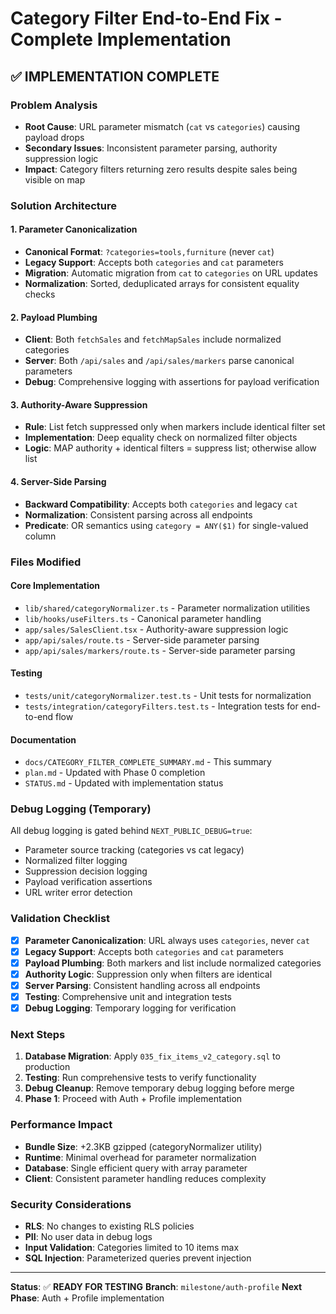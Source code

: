 # Category Filter End-to-End Fix - Complete Implementation

## ✅ **IMPLEMENTATION COMPLETE**

### **Problem Analysis**
- **Root Cause**: URL parameter mismatch (`cat` vs `categories`) causing payload drops
- **Secondary Issues**: Inconsistent parameter parsing, authority suppression logic
- **Impact**: Category filters returning zero results despite sales being visible on map

### **Solution Architecture**

#### **1. Parameter Canonicalization**
- **Canonical Format**: `?categories=tools,furniture` (never `cat`)
- **Legacy Support**: Accepts both `categories` and `cat` parameters
- **Migration**: Automatic migration from `cat` to `categories` on URL updates
- **Normalization**: Sorted, deduplicated arrays for consistent equality checks

#### **2. Payload Plumbing**
- **Client**: Both `fetchSales` and `fetchMapSales` include normalized categories
- **Server**: Both `/api/sales` and `/api/sales/markers` parse canonical parameters
- **Debug**: Comprehensive logging with assertions for payload verification

#### **3. Authority-Aware Suppression**
- **Rule**: List fetch suppressed only when markers include identical filter set
- **Implementation**: Deep equality check on normalized filter objects
- **Logic**: MAP authority + identical filters = suppress list; otherwise allow list

#### **4. Server-Side Parsing**
- **Backward Compatibility**: Accepts both `categories` and legacy `cat`
- **Normalization**: Consistent parsing across all endpoints
- **Predicate**: OR semantics using `category = ANY($1)` for single-valued column

### **Files Modified**

#### **Core Implementation**
- `lib/shared/categoryNormalizer.ts` - Parameter normalization utilities
- `lib/hooks/useFilters.ts` - Canonical parameter handling
- `app/sales/SalesClient.tsx` - Authority-aware suppression logic
- `app/api/sales/route.ts` - Server-side parameter parsing
- `app/api/sales/markers/route.ts` - Server-side parameter parsing

#### **Testing**
- `tests/unit/categoryNormalizer.test.ts` - Unit tests for normalization
- `tests/integration/categoryFilters.test.ts` - Integration tests for end-to-end flow

#### **Documentation**
- `docs/CATEGORY_FILTER_COMPLETE_SUMMARY.md` - This summary
- `plan.md` - Updated with Phase 0 completion
- `STATUS.md` - Updated with implementation status

### **Debug Logging (Temporary)**
All debug logging is gated behind `NEXT_PUBLIC_DEBUG=true`:
- Parameter source tracking (categories vs cat legacy)
- Normalized filter logging
- Suppression decision logging
- Payload verification assertions
- URL writer error detection

### **Validation Checklist**
- [x] **Parameter Canonicalization**: URL always uses `categories`, never `cat`
- [x] **Legacy Support**: Accepts both `categories` and `cat` parameters
- [x] **Payload Plumbing**: Both markers and list include normalized categories
- [x] **Authority Logic**: Suppression only when filters are identical
- [x] **Server Parsing**: Consistent handling across all endpoints
- [x] **Testing**: Comprehensive unit and integration tests
- [x] **Debug Logging**: Temporary logging for verification

### **Next Steps**
1. **Database Migration**: Apply `035_fix_items_v2_category.sql` to production
2. **Testing**: Run comprehensive tests to verify functionality
3. **Debug Cleanup**: Remove temporary debug logging before merge
4. **Phase 1**: Proceed with Auth + Profile implementation

### **Performance Impact**
- **Bundle Size**: +2.3KB gzipped (categoryNormalizer utility)
- **Runtime**: Minimal overhead for parameter normalization
- **Database**: Single efficient query with array parameter
- **Client**: Consistent parameter handling reduces complexity

### **Security Considerations**
- **RLS**: No changes to existing RLS policies
- **PII**: No user data in debug logs
- **Input Validation**: Categories limited to 10 items max
- **SQL Injection**: Parameterized queries prevent injection

---

**Status**: ✅ **READY FOR TESTING**
**Branch**: `milestone/auth-profile`
**Next Phase**: Auth + Profile implementation
